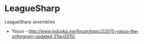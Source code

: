 LeagueSharp
===========

LeagueSharp assemblies

* Yasuo - http://www.joduska.me/forum/topic/22070-yasuo-the-unforgiven-updated-21jan2015/
